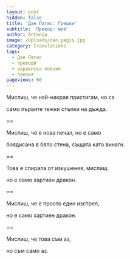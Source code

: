 ```yaml
---
layout: post
hidden: false
title: 'Дан Пагис: Грешки'
subtitle: 'Превод: мой'
author: Antonia
image: /Uploads/dan_pagis.jpg
category: translations
tags:
  - Дан Пагис
  - преводи
  - израелска поезия
  - поезия
pageviews: 60
---
```

Мислиш, че най-накрая пристигам, но са

само първите тежки стъпки на дъжда. 

\==

Мислиш, че е нова печал, но е само

боядисана в бяло стена, същата като винаги. 

\==

Това е спирала от изкушения, мислиш, 

но е само хартиен дракон. 

\==

Мислиш, че е просто един изстрел, 

но е само хартиен дракон.

\==

Мислиш, че това съм аз, 

но съм само аз.
